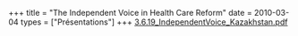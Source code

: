+++
title = "The Independent Voice in Health Care Reform"
date = 2010-03-04
types = ["Présentations"]
+++
[3.6.19\_IndependentVoice\_Kazakhstan.pdf](/files/3.6.19_IndependentVoice_Kazakhstan.pdf)
